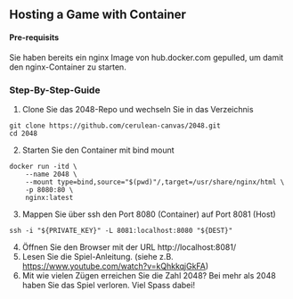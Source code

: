 ## Hosting a Game with Container
#### Pre-requisits
Sie haben bereits ein nginx Image von hub.docker.com gepulled, 
um damit den nginx-Container zu starten.

### Step-By-Step-Guide
1. Clone Sie das 2048-Repo und wechseln Sie in das Verzeichnis
```
git clone https://github.com/cerulean-canvas/2048.git
cd 2048
```
2. Starten Sie den Container mit bind mount
```
docker run -itd \
    --name 2048 \
    --mount type=bind,source="$(pwd)"/,target=/usr/share/nginx/html \
    -p 8080:80 \
    nginx:latest
```
3. Mappen Sie über ssh den Port 8080 (Container) auf Port 8081 (Host)
```
ssh -i "${PRIVATE_KEY}" -L 8081:localhost:8080 "${DEST}"
```
4. Öffnen Sie den Browser mit der URL http://localhost:8081/
5. Lesen Sie die Spiel-Anleitung. (siehe z.B. https://www.youtube.com/watch?v=kQhkkqjGkFA)
6. Mit wie vielen Zügen erreichen Sie die Zahl 2048? Bei mehr als 2048 haben
Sie das Spiel verloren. Viel Spass dabei! 
